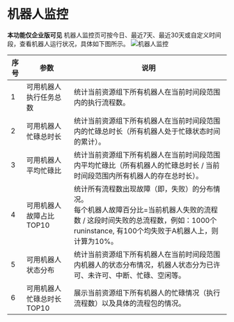 # 机器人监控
**本功能仅企业版可见**
机器人监控页可按今日、最近7天、最近30天或自定义时间段，查看机器人运行状况，具体如下图所示。
![机器人监控](https://docimages.blob.core.chinacloudapi.cn/images/Console/Dashboard/robotdashboard20201203.png)

| 序号 | 参数                      | 说明                                                         |
| ---- | ------------------------- | ------------------------------------------------------------ |
| 1    | 可用机器人执行任务总数    | 统计当前资源组下所有机器人在当前时间段范围内的执行流程数。   |
| 2    | 可用机器人忙碌总时长      | 统计当前资源组下所有机器人在当前时间段范围内的忙碌总时长（所有机器人处于忙碌状态时间的累计）。 |
| 3    | 可用机器人平均忙碌比      | 统计当前资源组下所有机器人在当前时间段范围内平均忙碌比（所有机器人的忙碌总时长 / 当前时间段范围内所有机器人的存在总时长）。 |
| 4    | 可用机器人故障占比TOP10   | 统计所有流程数出现故障（即，失败）的分布情况。<br>每个机器人故障百分比=当前机器人失败的流程数 / 这段时间失败的总流程数，例如：1000个runinstance, 有100个均失败于A机器人上，则计算为10%。 |
| 5    | 可用机器人状态分布        | 统计当前资源组下所有机器人在当前时间段范围内机器人的状态分布情况，机器人状态分为已许可、未许可、中断、忙碌、空闲等。 |
| 6    | 可用机器人忙碌总时长TOP10 | 展示当前资源组下所有机器人的忙碌情况（执行流程数）以及具体的流程包的情况。 |

